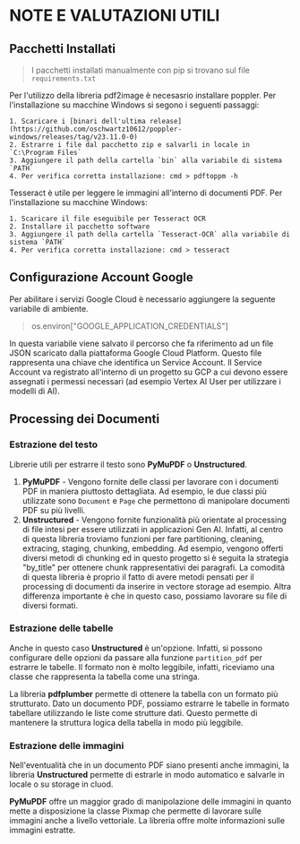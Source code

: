 # NOTE E VALUTAZIONI UTILI

## Pacchetti Installati
> I pacchetti installati manualmente con pip si trovano 
> sul file `requirements.txt`

Per l'utilizzo della libreria pdf2image è necesasrio installare
poppler. Per l'installazione su macchine Windows si segono
i seguenti passaggi:

    1. Scaricare i [binari dell'ultima release](https://github.com/oschwartz10612/poppler-windows/releases/tag/v23.11.0-0) 
    2. Estrarre i file dal pacchetto zip e salvarli in locale in `C:\Program Files`
    3. Aggiungere il path della cartella `bin` alla variabile di sistema `PATH`
    4. Per verifica corretta installazione: cmd > pdftoppm -h

Tesseract è utile per leggere le immagini all'interno di
documenti PDF. Per l'installazione su macchine Windows:

    1. Scaricare il file eseguibile per Tesseract OCR
    2. Installare il pacchetto software
    3. Aggiungere il path della cartella `Tesseract-OCR` alla variabile di sistema `PATH`
    4. Per verifica corretta installazione: cmd > tesseract

## Configurazione Account Google
Per abilitare i servizi Google Cloud è necessario aggiungere
la seguente variabile di ambiente.

> os.environ["GOOGLE_APPLICATION_CREDENTIALS"]

In questa variabile viene salvato il percorso che fa riferimento
ad un file JSON scaricato dalla piattaforma Google Cloud Platform.
Questo file rappresenta una chiave che identifica un Service Account.
Il Service Account va registrato all'interno di un progetto su GCP
a cui devono essere assegnati i permessi necessari 
(ad esempio Vertex AI User per utilizzare i modelli di AI).

## Processing dei Documenti
### Estrazione del testo
Librerie utili per estrarre il testo sono **PyMuPDF** o **Unstructured**.
1. **PyMuPDF** - Vengono fornite delle classi per lavorare con i documenti
PDF in maniera piuttosto dettagliata. Ad esempio, le due classi
più utilizzate sono `Document` e `Page` che permettono di manipolare
documenti PDF su più livelli.
2. **Unstructured** - Vengono fornite funzionalità più orientate
al processing di file intesi per essere utilizzati in applicazioni Gen AI.
Infatti, al centro di questa libreria troviamo funzioni per fare
partitioning, cleaning, extracing, staging, chunking, embedding.
Ad esempio, vengono offerti diversi metodi di chunking ed in questo
progetto si è seguita la strategia "by_title" per ottenere chunk
rappresentativi dei paragrafi. La comodità di questa libreria è
proprio il fatto di avere metodi pensati per il processing di documenti
da inserire in vectore storage ad esempio. Altra differenza importante
è che in questo caso, possiamo lavorare su file di diversi formati.

### Estrazione delle tabelle
Anche in questo caso **Unstructured** è un'opzione. Infatti, si possono
configurare delle opzioni da passare alla funzione `partition_pdf` per
estrarre le tabelle. Il formato non è molto leggibile, infatti, riceviamo
una classe che rappresenta la tabella come una stringa.

La libreria **pdfplumber** permette di ottenere la tabella con
un formato più strutturato. Dato un documento PDF, possiamo
estrarre le tabelle in formato tabellare utilizzando le liste
come strutture dati. Questo permette di mantenere la struttura
logica della tabella in modo più leggibile.

### Estrazione delle immagini
Nell'eventualità che in un documento PDF siano presenti anche
immagini, la libreria **Unstructured** permette di estrarle in
modo automatico e salvarle in locale o su storage in cluod.

**PyMuPDF** offre un maggior grado di manipolazione delle immagini
in quanto mette a disposizione la classe Pixmap che permette di
lavorare sulle immagini anche a livello vettoriale. La libreria
offre molte informazioni sulle immagini estratte.
